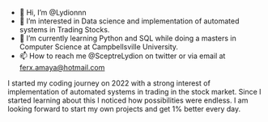 - 👋 Hi, I’m @Lydionnn
- 👀 I’m interested in Data science and implementation of automated systems in Trading Stocks. 
- 🌱 I’m currently learning Python and SQL while doing a masters in Computer Science at Campbellsville University. 
- 📫 How to reach me @SceptreLydion on twitter or via email at ferx.amaya@hotmail.com

I started my coding journey on 2022 with a strong interest of implementation of automated systems in trading in the stock market. 
Since I started learning about this I noticed how possibilities were endless. 
I am looking forward to start my own projects and get 1% better every day. 
